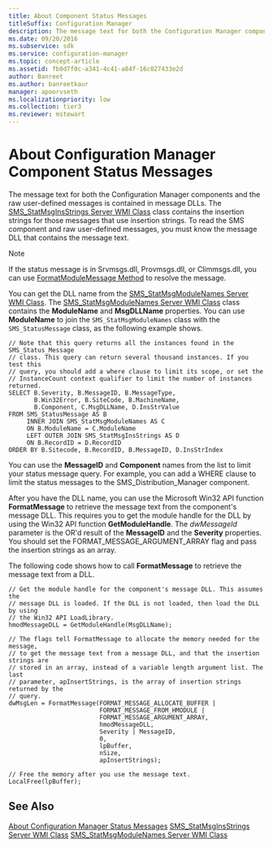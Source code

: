```yaml
---
title: About Component Status Messages
titleSuffix: Configuration Manager
description: The message text for both the Configuration Manager components and the raw user-defined messages is contained in message DLLs.
ms.date: 09/20/2016
ms.subservice: sdk
ms.service: configuration-manager
ms.topic: concept-article
ms.assetid: fb0d7f0c-a341-4c41-a84f-16c027433e2d
author: Banreet
ms.author: banreetkaur
manager: apoorvseth
ms.localizationpriority: low
ms.collection: tier3
ms.reviewer: mstewart
---
```

# About Configuration Manager Component Status Messages
The message text for both the Configuration Manager components and the raw user-defined messages is contained in message DLLs. The [SMS_StatMsgInsStrings Server WMI Class](../../../../develop/reference/core/servers/manage/sms_statmsginsstrings-server-wmi-class.md) class contains the insertion strings for those messages that use insertion strings. To read the SMS component and raw user-defined messages, you must know the message DLL that contains the message text.

> [!NOTE]
>  If the status message is in Srvmsgs.dll, Provmsgs.dll, or Climmsgs.dll, you can use [FormatModuleMessage Method](../../../../develop/reference/core/servers/manage/formatmodulemessage-method.md) to resolve the message.

 You can get the DLL name from the [SMS_StatMsgModuleNames Server WMI Class](../../../../develop/reference/core/servers/manage/sms_statmsgmodulenames-server-wmi-class.md). The [SMS_StatMsgModuleNames Server WMI Class](../../../../develop/reference/core/servers/manage/sms_statmsgmodulenames-server-wmi-class.md) class contains the **ModuleName** and **MsgDLLName** properties. You can use **ModuleName** to join the `SMS_StatMsgModuleNames` class with the `SMS_StatusMessage` class, as the following example shows.

```
// Note that this query returns all the instances found in the SMS_Status_Message
// class. This query can return several thousand instances. If you test this
// query, you should add a where clause to limit its scope, or set the
// InstanceCount context qualifier to limit the number of instances returned.
SELECT B.Severity, B.MessageID, B.MessageType,
       B.Win32Error, B.SiteCode, B.MachineName,
       B.Component, C.MsgDLLName, D.InsStrValue
FROM SMS_StatusMessage AS B
     INNER JOIN SMS_StatMsgModuleNames AS C
     ON B.ModuleName = C.ModuleName
     LEFT OUTER JOIN SMS_StatMsgInsStrings AS D
     ON B.RecordID = D.RecordID
ORDER BY B.Sitecode, B.RecordID, B.MessageID, D.InsStrIndex
```

 You can use the **MessageID** and **Component** names from the list to limit your status message query. For example, you can add a WHERE clause to limit the status messages to the SMS_Distribution_Manager component.

 After you have the DLL name, you can use the Microsoft Win32 API function **FormatMessage** to retrieve the message text from the component's message DLL. This requires you to get the module handle for the DLL by using the Win32 API function **GetModuleHandle**. The *dwMessageId* parameter is the OR'd result of the **MessageID** and the **Severity** properties. You should set the FORMAT_MESSAGE_ARGUMENT_ARRAY flag and pass the insertion strings as an array.

 The following code shows how to call **FormatMessage** to retrieve the message text from a DLL.

```
// Get the module handle for the component's message DLL. This assumes the
// message DLL is loaded. If the DLL is not loaded, then load the DLL by using
// the Win32 API LoadLibrary.
hmodMessageDLL = GetModuleHandle(MsgDLLName);

// The flags tell FormatMessage to allocate the memory needed for the message,
// to get the message text from a message DLL, and that the insertion strings are
// stored in an array, instead of a variable length argument list. The last
// parameter, apInsertStrings, is the array of insertion strings returned by the
// query.
dwMsgLen = FormatMessage(FORMAT_MESSAGE_ALLOCATE_BUFFER |
                         FORMAT_MESSAGE_FROM_HMODULE |
                         FORMAT_MESSAGE_ARGUMENT_ARRAY,
                         hmodMessageDLL,
                         Severity | MessageID,
                         0,
                         lpBuffer,
                         nSize,
                         apInsertStrings);

// Free the memory after you use the message text.
LocalFree(lpBuffer);
```

## See Also
 [About Configuration Manager Status Messages](../../../../develop/core/servers/manage/about-configuration-manager-status-messages.md)
 [SMS_StatMsgInsStrings Server WMI Class](../../../../develop/reference/core/servers/manage/sms_statmsginsstrings-server-wmi-class.md)
 [SMS_StatMsgModuleNames Server WMI Class](../../../../develop/reference/core/servers/manage/sms_statmsgmodulenames-server-wmi-class.md)
